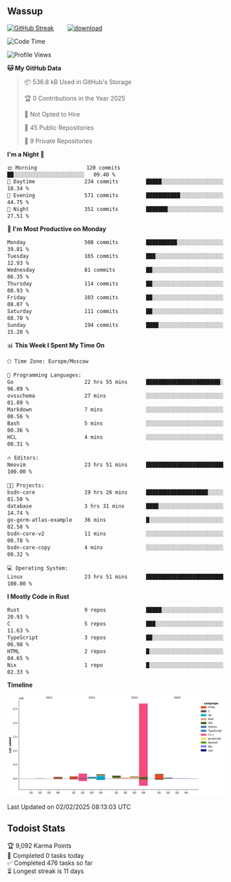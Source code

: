 ## Wassup

<!--
-->

[![GitHub Streak](http://github-readme-streak-stats.herokuapp.com?user=archeoss&theme=shades-of-purple&hide_border=true&date_format=j%20M%5B%20Y%5D)](https://git.io/streak-stats)&nbsp;&nbsp;&nbsp;&nbsp;&nbsp;&nbsp;&nbsp;&nbsp;[![download](https://user-images.githubusercontent.com/68448737/147796309-d8b65b1d-4dde-40d9-b03a-2b42aaa6cd43.jpeg)
](http://bmstu.ru/)

<!--START_SECTION:waka-->
![Code Time](http://img.shields.io/badge/Code%20Time-3%2C686%20hrs%2036%20mins-blue)

![Profile Views](http://img.shields.io/badge/Profile%20Views-1-blue)

**🐱 My GitHub Data** 

> 📦 536.8 kB Used in GitHub's Storage 
 > 
> 🏆 0 Contributions in the Year 2025
 > 
> 🚫 Not Opted to Hire
 > 
> 📜 45 Public Repositories 
 > 
> 🔑 9 Private Repositories 
 > 
**I'm a Night 🦉** 

```text
🌞 Morning                120 commits         ██░░░░░░░░░░░░░░░░░░░░░░░   09.40 % 
🌆 Daytime                234 commits         █████░░░░░░░░░░░░░░░░░░░░   18.34 % 
🌃 Evening                571 commits         ███████████░░░░░░░░░░░░░░   44.75 % 
🌙 Night                  351 commits         ███████░░░░░░░░░░░░░░░░░░   27.51 % 
```
📅 **I'm Most Productive on Monday** 

```text
Monday                   508 commits         ██████████░░░░░░░░░░░░░░░   39.81 % 
Tuesday                  165 commits         ███░░░░░░░░░░░░░░░░░░░░░░   12.93 % 
Wednesday                81 commits          ██░░░░░░░░░░░░░░░░░░░░░░░   06.35 % 
Thursday                 114 commits         ██░░░░░░░░░░░░░░░░░░░░░░░   08.93 % 
Friday                   103 commits         ██░░░░░░░░░░░░░░░░░░░░░░░   08.07 % 
Saturday                 111 commits         ██░░░░░░░░░░░░░░░░░░░░░░░   08.70 % 
Sunday                   194 commits         ████░░░░░░░░░░░░░░░░░░░░░   15.20 % 
```


📊 **This Week I Spent My Time On** 

```text
🕑︎ Time Zone: Europe/Moscow

💬 Programming Languages: 
Go                       22 hrs 55 mins      ████████████████████████░   96.09 % 
ovsschema                27 mins             ░░░░░░░░░░░░░░░░░░░░░░░░░   01.89 % 
Markdown                 7 mins              ░░░░░░░░░░░░░░░░░░░░░░░░░   00.56 % 
Bash                     5 mins              ░░░░░░░░░░░░░░░░░░░░░░░░░   00.36 % 
HCL                      4 mins              ░░░░░░░░░░░░░░░░░░░░░░░░░   00.31 % 

🔥 Editors: 
Neovim                   23 hrs 51 mins      █████████████████████████   100.00 % 

🐱‍💻 Projects: 
bsdn-core                19 hrs 26 mins      ████████████████████░░░░░   81.50 % 
database                 3 hrs 31 mins       ████░░░░░░░░░░░░░░░░░░░░░   14.74 % 
go-gorm-atlas-example    36 mins             █░░░░░░░░░░░░░░░░░░░░░░░░   02.58 % 
bsdn-core-v2             11 mins             ░░░░░░░░░░░░░░░░░░░░░░░░░   00.78 % 
bsdn-core-copy           4 mins              ░░░░░░░░░░░░░░░░░░░░░░░░░   00.32 % 

💻 Operating System: 
Linux                    23 hrs 51 mins      █████████████████████████   100.00 % 
```

**I Mostly Code in Rust** 

```text
Rust                     9 repos             █████░░░░░░░░░░░░░░░░░░░░   20.93 % 
C                        5 repos             ███░░░░░░░░░░░░░░░░░░░░░░   11.63 % 
TypeScript               3 repos             ██░░░░░░░░░░░░░░░░░░░░░░░   06.98 % 
HTML                     2 repos             █░░░░░░░░░░░░░░░░░░░░░░░░   04.65 % 
Nix                      1 repo              █░░░░░░░░░░░░░░░░░░░░░░░░   02.33 % 
```



**Timeline**

![Lines of Code chart](https://raw.githubusercontent.com/archeoss/archeoss/master/assets/bar_graph.png)


 Last Updated on 02/02/2025 08:13:03 UTC
<!--END_SECTION:waka-->

## Todoist Stats

<!-- TODO-IST:START -->
🏆  9,092 Karma Points           
🌸  Completed 0 tasks today           
✅  Completed 476 tasks so far           
⏳  Longest streak is 11 days
<!-- TODO-IST:END -->
